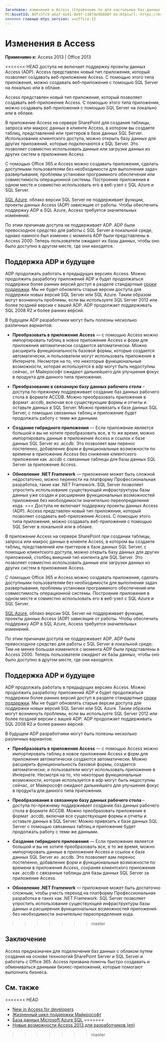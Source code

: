 ```yaml
---
Заголовок: изменения в Access (Справочник по для настольных баз данных Access) TOCTitle: изменения в Access <<<<<<< HEAD ms:assetid: 8dfc5fc9-a6a7-4a91-8e97-c3874e9b880f ms:mtpsurl: https://msdn.microsoft.com/library/JJ618413(v=office.15) ms:contentKeyID: 49106417 ms.date: 09/18/2015 === Описание: Access не включает поддержку проекты данных Access (ADP). Access представлен новый тип приложения, который позволяет создавать веб-приложение Access.
MS:AssetId: 8dfc5fc9-a6a7-4a91-8e97-c3874e9b880f ms:mtpsurl: https://msdn.microsoft.com/library/JJ618413(v=office.15) ms:contentKeyID: 49106417 ms.date: 10/16/2018
>>>>>>> главные mtps_version: v=office.15
---
```


# <a name="changes-in-access"></a>Изменения в Access

**Применимо к:** Access 2013 | Office 2013

<<<<<<< HEAD доступа не включает поддержку проекты данных Access (ADP). Access представлен новый тип приложения, который позволяет создавать веб-приложение Access. С помощью этого типа приложения, можно создавать веб-приложения с помощью SQL Server на локально или в облаке.

Access представлен новый тип приложения, который позволяет создавать веб-приложение Access. С помощью этого типа приложения, можно создавать веб-приложения с помощью SQL Server на локально или в облаке.

В приложение Access на сервере SharePoint для создания таблицы, запроса или макрос данных в клиенте Access, в котором вы создаете таблиц, представлений или триггеров в базе данных SQL Server. Использование клиентского доступа, можно открыть базу данных для других приложений, которые подключаются к SQL Server. Это позволяет совместно использовать данные или загрузки данных из других систем в приложение Access.

С помощью Office 365 и Access можно создавать приложения, сделать доступными пользователям без необходимости для выполнения задач развертывания, проблемы установки программного обеспечения или совместимость операционной системы. Построение приложения в одном месте и совместно использовать его в веб-узел с SQL Azure и SQL Server.

[SQL Azure](https://msdn.microsoft.com/library/azure/ee336279.aspx), облако версии SQL Server не поддерживает функции, проекты данных Access (ADP) зависящие от работы. Чтобы обеспечить поддержку ADP в SQL Azure, Access требуется значительных изменений.

По этим причинам доступа не поддерживает ADP. ADP были превосходное средство для работы с SQL Server в локальной среде, однако намного был изменен с момента ADP были представлены в Access 2000. Теперь пользователи ожидают их базы данных, чтобы оно было доступно в другом месте, где они находятся.

## <a name="adp-support-and-the-future"></a>Поддержка ADP и будущее

ADP продолжать работать в предыдущих версиях Access. Можно продолжить разработку приложений ADP и будет продолжаться поддержки более ранних версий доступ в разделе стандартные [сроки поддержки](https://support.microsoft.com/gp/lifeselect). Мы не будет обновлять старые версии доступа для поддержки новых версий SQL Server или SQL Azure. Таким образом могут возникнуть проблемы, если вы используете SQL Server 2012 или более поздней версии с вашей ADP. ADP продолжает поддерживать SQL 2008 R2 и более ранних версий.

В будущем ADP разработчики могут быть полезны несколько различных вариантов:

- **Преобразовать в приложение Access** — с помощью Access можно импортировать таблиц в новое приложение Access и форм для приложения автоматически создаются автоматически. Можно расширить функциональность базовой формы, которые создается автоматически, и пользователи могут использовать приложение в Интернете. Несмотря на то, что некоторые функциональные возможности, которая используется в adp могут быть недоступны сейчас, от Майкрософт ожидают дальнейшего для улучшения фокус в продукта для данного типа приложения.

- **Преобразование в связанную базу данных рабочего стола** – доступа по-прежнему поддерживает создание баз данных рабочего стола в формате ACCDB. Можно преобразовать приложения в формат .accdb, включая все существующие формы и отчеты и оставьте данных в SQL Server. Можно привязать к базе данных SQL Server, с помощью связанных таблиц и приложение будет продолжать работу с теми же данными.

- **Создание гибридного приложения** — Если приложение является большой и вы не хотите преобразовать все, в то же время, можно импортировать данные в приложение Access и ссылок к базе данных SQL Server из .accdb. Это позволяет вам перенос постепенно, добавление форм и функциональные возможности по времени в приложение Access без снижения клиентского приложения как .accdb с связанные таблицы для базы данных SQL Server за приложение Access.

- **Обновление .NET Framework** — приложение может быть сложной недостаточно, можно перенести на платформу Профессиональная разработка, такие как .NET Framework. SQL Server позволяет упростить использование существующей инфраструктуры базы данных уже создан и расширения функциональных возможностей приложения без необходимости значительно переопределения кода.
=== Доступа не включает поддержку проекты данных Access (ADP). Access представлен новый тип приложения, который позволяет создавать веб-приложение Access. С помощью этого типа приложения, можно создавать веб-приложения с помощью SQL Server в локальной или в облаке.

В приложение Access на сервере SharePoint при создании таблицы, запроса или макрос данных в клиенте Access, в котором вы создаете таблиц, представлений или триггеров в базе данных SQL Server, с помощью клиентского доступа, можно открыть базу данных для других приложений, столбец внешний тип контента для SQL Server. Это позволяет совместно использовать данные или загрузки данных из других систем в приложение Access.

С помощью Office 365 и Access можно создавать приложения, сделать доступными пользователям без необходимости для выполнения задач развертывания, проблемы установки программного обеспечения или совместимость операционной системы. Построение приложения в одном месте и совместно использовать его в веб-узел с SQL Azure и SQL Server.

[SQL Azure](https://docs.microsoft.com/azure/sql-database/sql-database-technical-overview), облако версии SQL Server не поддерживает функции, проекты данных Access (ADP) зависящие от работы. Чтобы обеспечить поддержку ADP в SQL Azure, Access требуется значительных изменений.

По этим причинам доступа не поддерживает ADP. ADP были превосходное средство для работы с SQL Server в локальной среде; Тем не менее большая изменился с момента ADP были представлены в Access 2000. Теперь пользователи ожидают их базы данных, чтобы оно было доступно в другом месте, где они находятся.

## <a name="adp-support-and-the-future"></a>Поддержка ADP и будущее

ADP продолжать работать в предыдущих версиях Access. Можно продолжить разработку приложений ADP и будет продолжаться поддержки более ранних версий доступ в разделе стандартные [сроки поддержки](https://support.microsoft.com/lifecycle/search). Мы не будет обновлять старые версии доступа для поддержки новых версий SQL Server или SQL Azure. Таким образом могут возникнуть проблемы, если вы используете SQL Server 2012 или более поздней версии с вашей ADP. ADP продолжает поддерживать SQL 2008 R2 и более ранних версий.

В будущем ADP разработчики могут быть полезны несколько различных вариантов:

- **Преобразовать в приложение Access** — с помощью Access можно импортировать таблиц в новое приложение Access и форм для приложения автоматически создаются автоматически. Можно расширить функциональность базовой формы, создается автоматически, и пользователи могут использовать приложение в Интернете. Несмотря на то, что некоторые функциональные возможности, которая используется в adp могут быть недоступны сейчас, от Майкрософт ожидают дальнейшего для улучшения фокус в продукта для данного типа приложения.

- **Преобразование в связанную базу данных рабочего стола** – доступа по-прежнему поддерживает создание баз данных рабочего стола в формате ACCDB. Можно преобразовать приложения в формат .accdb, включая все существующие формы и отчеты и оставьте данных в SQL Server. Можно привязать к базе данных SQL Server с помощью связанных таблиц и приложение будет продолжать работу с теми же данными.

- **Создание гибридного приложения** — Если приложение является большой и вы не хотите преобразовать все, в то же время, можно импортировать данные в приложение Access и ссылок к базе данных SQL Server из .accdb. Это позволяет вам перенос постепенно, добавление форм и функциональные возможности по времени в приложения Access, сохраняя клиентского приложения как .accdb с связанные таблицы для базы данных SQL Server за приложение Access.

- **Обновление .NET Framework** — приложение может быть достаточно сложным, чтобы учесть переход на платформу Профессиональная разработка в таких как .NET Framework. SQL Server позволяет упростить использование существующей инфраструктуры базы данных и расширения функциональных возможностей приложения без необходимости значительно переопределения кода.
>>>>>>> master

## <a name="conclusion"></a>Заключение

Access предназначен для подключения баз данных с облаком путем создания на основе технологий SharePoint Server и SQL Server и работать с Office 365. Access призвана помочь быстро создавать и обмениваться данными бизнес-приложений, которые помогают выполнить бизнеса.

## <a name="see-also"></a>См. также

<<<<<<< HEAD
- [New in Access for developers](https://msdn.microsoft.com/library/jj250134\(v=office.15\))
- [Жизненный цикл поддержки Майкрософт](https://support.microsoft.com/lifecycle/)
- [База данных Microsoft Azure SQL](https://msdn.microsoft.com/library/azure/ee336279.aspx)
=======
- [Новые возможности Access 2013 для разработчиков (en)](https://docs.microsoft.com/office/vba/access/concepts/miscellaneous/new-in-access-for-developers)

>>>>>>> master

